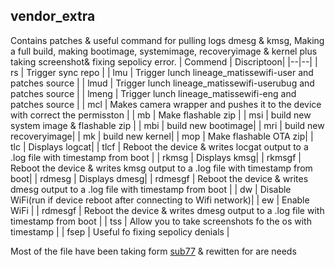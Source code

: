 vendor_extra
----------------

Contains patches &amp; useful command for pulling logs dmesg & kmsg, Making a full build, making bootimage, systemimage, recoveryimage & kernel plus taking screenshot& fixing sepolicy error.
| Commend |  Discriptoon|
|--|--|
| rs | Trigger sync repo |
| lmu | Trigger lunch lineage_matissewifi-user and patches source |
| lmud | Trigger lunch lineage_matissewifi-userubug and patches source |
| lmeng | Trigger lunch lineage_matissewifi-eng and patches source |
| mcl | Makes camera wrapper and pushes it to the device with correct the  permisston |
| mb | Make flashable zip |
| msi | build new system image & flashable zip |
| mbi | build new bootimage|
| mri | build new recoveryimage|
| mk | build new kernel|
| mop | Make flashable OTA zip|
| tlc | Displays logcat|
| tlcf | Reboot the device & writes locgat output to a .log file with timestamp from boot |
| rkmsg | Displays kmsg|
| rkmsgf | Reboot the device & writes kmsg output to a .log file with timestamp from boot|
| rdmesg | Displays dmesg|
| rdmesgf | Reboot the device & writes dmesg output to a .log file with timestamp from boot |
| dw | Disable WiFi(run if device reboot after connecting to Wifi network)|
| ew | Enable WiFi |
| rdmesgf | Reboot the device & writes dmesg output to a .log file with timestamp from boot |
| tss | Allow you to take screenshots fo the os with timestamp |
| fsep | Useful fo fixing sepolicy denials |
 
Most of the file have been taking form [sub77](https://github.com/sub77/)  & rewitten for are needs
